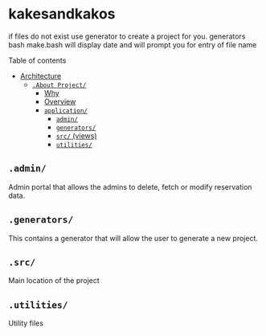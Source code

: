 # kakesandkakos

if files do not exist use generator to create a project for you.
generators
bash make.bash
will display date and will prompt you for entry of file name


Table of contents
- [Architecture](#architecture)
  - [`.About Project/`](#admin)  
    - [Why](#why)
    - [Overview](#overview)
    - [`application/`](#application)
      - [`admin/`](#constants)
      - [`generators/`](#coordinator)
      - [`src/` (views)](#pages-views)
      - [`utilities/`](#theme) 
## `.admin/`

Admin portal that allows the admins to delete, fetch or modify reservation data.

## `.generators/`

 This contains a generator that will allow the user to generate a new project.
 
 ## `.src/`

 Main location of the project
 
  
 ## `.utilities/`

 Utility files
